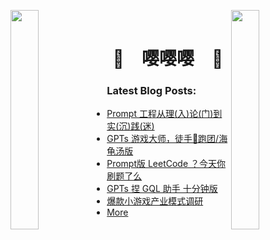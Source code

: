 

<img align="left" src="https://user-images.githubusercontent.com/65187002/144930161-2f783401-8d27-4fdf-a2f7-cc0ba32f1f1f.gif" width="30%" style="display:inline;"><img align="right" src="https://user-images.githubusercontent.com/65187002/144930161-2f783401-8d27-4fdf-a2f7-cc0ba32f1f1f.gif" width="30%" style="display:inline;">
<br>
<p align="center">
    <h1 align="center">🌟&emsp;嘤嘤嘤&emsp;🌟</h1>
</p>
<!-- <p align="center">
    <img src="https://readme-typing-svg.herokuapp.com/?lines=Cooooooooooooooool;Welcome+to+my+profile!;Have+a+look+around!&font=Fira%20Code&color=%23D62F79&center=true&width=280&height=50">
</p>
<br>
<p align="center">
    <img id="preview" src="https://github-readme-stats.vercel.app/api?username=xingwanying&show_icons=true&theme=buefy&hide=stars">
</p> -->

### Latest Blog Posts:
* [Prompt 工程从理(入)论(门)到实(沉)践(迷)](https://www.yuque.com/yingying-58bma/jjww/sppx6id41ce6pmqt?singleDoc#)
* [GPTs 游戏大师，徒手🤏跑团/海龟汤版](https://www.yuque.com/yingying-58bma/jjww/lygxa6x7qyk3dq8d?singleDoc#)
* [Prompt版 LeetCode ？今天你刷题了么](https://www.yuque.com/yingying-58bma/jjww/tvzwgeme4ow3numt?singleDoc#)
* [GPTs 捏 GQL 助手 十分钟版](https://www.yuque.com/yingying-58bma/jjww/ye5lepqy6mi64avh?singleDoc# )
* [爆款小游戏产业模式调研](https://www.yuque.com/yingying-58bma/jjww/frnbha?singleDoc# )
* [More](https://www.yuque.com/yingying-58bma/jjww?)

  
